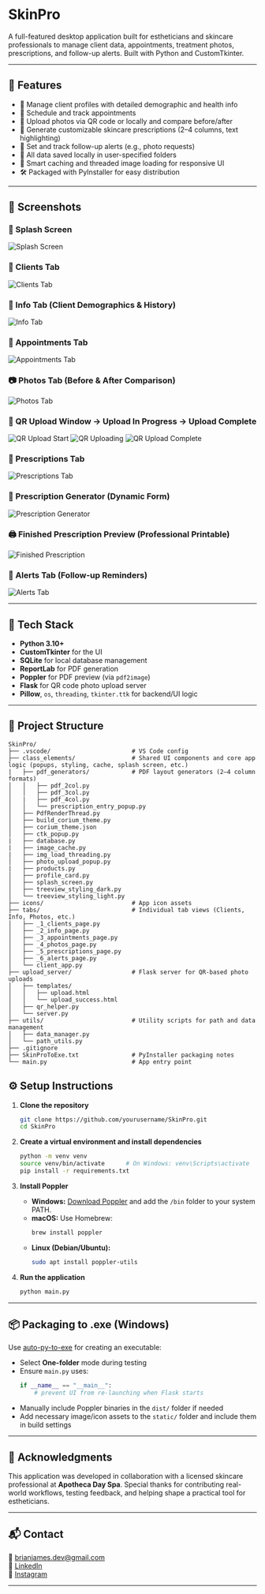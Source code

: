 # SkinPro

A full-featured desktop application built for estheticians and skincare professionals to manage client data, appointments, treatment photos, prescriptions, and follow-up alerts. Built with Python and CustomTkinter.

---

## 🌟 Features

- 📇 Manage client profiles with detailed demographic and health info
- 📆 Schedule and track appointments
- 📸 Upload photos via QR code or locally and compare before/after
- 📝 Generate customizable skincare prescriptions (2–4 columns, text highlighting)
- 🔔 Set and track follow-up alerts (e.g., photo requests)
- 📂 All data saved locally in user-specified folders
- 🧠 Smart caching and threaded image loading for responsive UI
- 🛠️ Packaged with PyInstaller for easy distribution

---

## 📸 Screenshots

### 🚪 Splash Screen
![Splash Screen](images/splash_screen.png)

### 👩 Clients Tab
![Clients Tab](images/clients_tab.png)

### 📝 Info Tab (Client Demographics & History)
![Info Tab](images/info_tab.png)

### 📅 Appointments Tab
![Appointments Tab](images/appointments_tab.png)

### 📷 Photos Tab (Before & After Comparison)
![Photos Tab](images/photos_tab.png)

### 📲 QR Upload Window → Upload In Progress → Upload Complete
![QR Upload Start](images/qr_upload_start.png)
![QR Uploading](images/qr_upload_progress.png)
![QR Upload Complete](images/qr_upload_complete.png)

### 💊 Prescriptions Tab
![Prescriptions Tab](images/prescriptions_tab.png)

### 🧾 Prescription Generator (Dynamic Form)
![Prescription Generator](images/prescription_generator.png)

### 🖨️ Finished Prescription Preview (Professional Printable)
![Finished Prescription](images/prescription_preview.png)

### 🔔 Alerts Tab (Follow-up Reminders)
![Alerts Tab](images/alerts_tab.png)

---

## 🚀 Tech Stack

- **Python 3.10+**
- **CustomTkinter** for the UI
- **SQLite** for local database management
- **ReportLab** for PDF generation
- **Poppler** for PDF preview (via `pdf2image`)
- **Flask** for QR code photo upload server
- **Pillow**, `os`, `threading`, `tkinter.ttk` for backend/UI logic

---

## 📁 Project Structure

```
SkinPro/
├── .vscode/                       # VS Code config
├── class_elements/                # Shared UI components and core app logic (popups, styling, cache, splash screen, etc.)
|   ├── pdf_generators/            # PDF layout generators (2–4 column formats)
│   │   ├── pdf_2col.py
│   │   ├── pdf_3col.py
│   |   ├── pdf_4col.py
│   │   └── prescription_entry_popup.py
│   ├── PdfRenderThread.py
│   ├── build_corium_theme.py
│   ├── corium_theme.json
│   ├── ctk_popup.py
|   ├── database.py
|   ├── image_cache.py
|   ├── img_load_threading.py
│   ├── photo_upload_popup.py
|   ├── products.py
│   ├── profile_card.py
│   ├── splash_screen.py
│   ├── treeview_styling_dark.py
│   └── treeview_styling_light.py
├── icons/                         # App icon assets
├── tabs/                          # Individual tab views (Clients, Info, Photos, etc.)
│   ├── _1_clients_page.py
│   ├── _2_info_page.py
│   ├── _3_appointments_page.py
│   ├── _4_photos_page.py
│   ├── _5_prescriptions_page.py
│   ├── _6_alerts_page.py
│   └── client_app.py
├── upload_server/                 # Flask server for QR-based photo uploads
│   ├── templates/
│   │   ├── upload.html
│   │   └── upload_success.html
│   ├── qr_helper.py
│   └── server.py
├── utils/                         # Utility scripts for path and data management
│   ├── data_manager.py
│   └── path_utils.py
├── .gitignore
├── SkinProToExe.txt               # PyInstaller packaging notes
└── main.py                        # App entry point
```

## ⚙️ Setup Instructions

1. **Clone the repository**
   ```bash
   git clone https://github.com/yourusername/SkinPro.git
   cd SkinPro
   ```

2. **Create a virtual environment and install dependencies**
   ```bash
   python -m venv venv
   source venv/bin/activate      # On Windows: venv\Scripts\activate
   pip install -r requirements.txt
   ```

3. **Install Poppler**
   - **Windows:** [Download Poppler](http://blog.alivate.com.au/poppler-windows/) and add the `/bin` folder to your system PATH.
   - **macOS:** Use Homebrew:
     ```bash
     brew install poppler
     ```
   - **Linux (Debian/Ubuntu):**
     ```bash
     sudo apt install poppler-utils
     ```

4. **Run the application**
   ```bash
   python main.py
   ```

---

## 📦 Packaging to .exe (Windows)

Use [auto-py-to-exe](https://github.com/brentvollebregt/auto-py-to-exe) for creating an executable:

- Select **One-folder** mode during testing
- Ensure `main.py` uses:
   ```python
   if __name__ == "__main__":
       # prevent UI from re-launching when Flask starts
   ```
- Manually include Poppler binaries in the `dist/` folder if needed
- Add necessary image/icon assets to the `static/` folder and include them in build settings

---

## 📣 Acknowledgments

This application was developed in collaboration with a licensed skincare professional at **Apotheca Day Spa**. Special thanks for contributing real-world workflows, testing feedback, and helping shape a practical tool for estheticians.

---

## 📬 Contact

📧 [brianjames.dev@gmail.com](mailto:brianjames.dev@gmail.com)  
🔗 [LinkedIn](https://www.linkedin.com/in/brianjames-dev/)  
🎸 [Instagram](https://www.instagram.com/brianallenjames)

---
